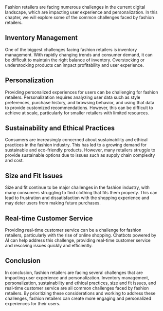 
Fashion retailers are facing numerous challenges in the current digital landscape, which are impacting user experience and personalization. In this chapter, we will explore some of the common challenges faced by fashion retailers.

Inventory Management
--------------------

One of the biggest challenges facing fashion retailers is inventory management. With rapidly changing trends and consumer demand, it can be difficult to maintain the right balance of inventory. Overstocking or understocking products can impact profitability and user experience.

Personalization
---------------

Providing personalized experiences for users can be challenging for fashion retailers. Personalization requires analyzing user data such as style preferences, purchase history, and browsing behavior, and using that data to provide customized recommendations. However, this can be difficult to achieve at scale, particularly for smaller retailers with limited resources.

Sustainability and Ethical Practices
------------------------------------

Consumers are increasingly concerned about sustainability and ethical practices in the fashion industry. This has led to a growing demand for sustainable and eco-friendly products. However, many retailers struggle to provide sustainable options due to issues such as supply chain complexity and cost.

Size and Fit Issues
-------------------

Size and fit continue to be major challenges in the fashion industry, with many consumers struggling to find clothing that fits them properly. This can lead to frustration and dissatisfaction with the shopping experience and may deter users from making future purchases.

Real-time Customer Service
--------------------------

Providing real-time customer service can be a challenge for fashion retailers, particularly with the rise of online shopping. Chatbots powered by AI can help address this challenge, providing real-time customer service and resolving issues quickly and efficiently.

Conclusion
----------

In conclusion, fashion retailers are facing several challenges that are impacting user experience and personalization. Inventory management, personalization, sustainability and ethical practices, size and fit issues, and real-time customer service are all common challenges faced by fashion retailers. By prioritizing these considerations and working to address these challenges, fashion retailers can create more engaging and personalized experiences for their users.
